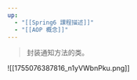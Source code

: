```yaml
---
up:
  - "[[Spring6 課程描述]]"
  - "[[AOP 概念]]"
---
```

> 封装通知方法的类。

![[1755076387816_n1yVWbnPku.png]]

